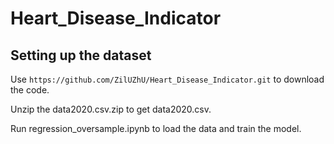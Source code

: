 # Heart_Disease_Indicator



## Setting up the dataset

Use `https://github.com/ZilUZhU/Heart_Disease_Indicator.git` to download the code.

Unzip the data2020.csv.zip to get data2020.csv. 

Run regression_oversample.ipynb to load the data and train the model.